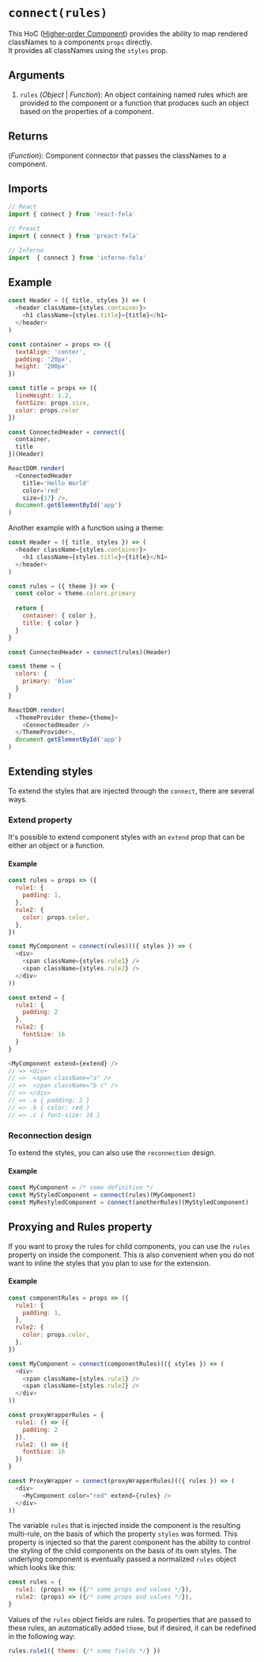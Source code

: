 # `connect(rules)`

This HoC ([Higher-order Component](https://medium.com/@dan_abramov/mixins-are-dead-long-live-higher-order-components-94a0d2f9e750#.njbld18x8)) provides the ability to map rendered classNames to a components `props` directly.<br>
It provides all classNames using the `styles` prop.

## Arguments
1. `rules` (*Object* | *Function*): An object containing named rules which are provided to the component 
or a function that produces such an object based on the properties of a component.

## Returns
(*Function*): Component connector that passes the classNames to a component.

## Imports
```javascript
// React
import { connect } from 'react-fela'

// Preact
import { connect } from 'preact-fela'

// Inferno
import  { connect } from 'inferno-fela'
```

## Example
```javascript
const Header = ({ title, styles }) => (
  <header className={styles.container}>
    <h1 className={styles.title}>{title}</h1>
  </header>
)

const container = props => ({
  textAlign: 'center',
  padding: '20px',
  height: '200px'
})

const title = props => ({
  lineHeight: 1.2,
  fontSize: props.size,
  color: props.color
})

const ConnectedHeader = connect({
  container,
  title
})(Header)

ReactDOM.render(
  <ConnectedHeader
    title='Hello World'
    color='red'
    size={17} />,
  document.getElementById('app')
)
```
Another example with a function using a theme:
```javascript
const Header = ({ title, styles }) => (
  <header className={styles.container}>
    <h1 className={styles.title}>{title}</h1>
  </header>
)

const rules = ({ theme }) => {
  const color = theme.colors.primary
    
  return {
    container: { color },
    title: { color }
  }
}

const ConnectedHeader = connect(rules)(Header)

const theme = {
  colors: {
    primary: 'blue'
  }
}

ReactDOM.render(
  <ThemeProvider theme={theme}>
    <ConnectedHeader />
  </ThemeProvider>,
  document.getElementById('app')
)
```

## Extending styles
To extend the styles that are injected through the `connect`, there are several ways.

### Extend property
It's possible to extend component styles with an `extend` prop that can be either an object or a function.

#### Example
```javascript
const rules = props => ({
  rule1: {
    padding: 1,
  },
  rule2: {
    color: props.color,
  },
})

const MyComponent = connect(rules)(({ styles }) => (
  <div>
    <span className={styles.rule1} />
    <span className={styles.rule2} />
  </div>
))

const extend = {
  rule1: {
    padding: 2
  },
  rule2: {
    fontSize: 16
  }
}

<MyComponent extend={extend} />
// => <div>
// =>  <span className="a" />
// =>  <span className="b c" />
// => </div>
// => .a { padding: 2 }
// => .b { color: red }
// => .c { font-size: 16 }
```

### Reconnection design
To extend the styles, you can also use the `reconnection` design.

#### Example
```javascript
const MyComponent = /* some definition */
const MyStyledComponent = connect(rules)(MyComponent)
const MyRestyledComponent = connect(anotherRules)(MyStyledComponent)
```

## Proxying and Rules property
If you want to proxy the rules for child components, you can use the `rules` property on inside the component. This is also convenient when you do not want to inline the styles that you plan to use for the extension.

#### Example
```javascript
const componentRules = props => ({
  rule1: {
    padding: 1,
  },
  rule2: {
    color: props.color,
  },
})

const MyComponent = connect(componentRules)(({ styles }) => (
  <div>
    <span className={styles.rule1} />
    <span className={styles.rule2} />
  </div>
))

const proxyWrapperRules = {
  rule1: () => ({
    padding: 2
  }),
  rule2: () => ({
    fontSize: 16
  })
}

const ProxyWrapper = connect(proxyWrapperRules)(({ rules }) => (
  <div>
    <MyComponent color="red" extend={rules} />
  </div>
))
```
The variable `rules` that is injected inside the component is the resulting multi-rule, 
on the basis of which the property `styles` was formed. 
This property is injected so that the parent component has the ability to control the styling of the child components 
on the basis of its own styles.
The underlying component is eventually passed a normalized `rules` object which looks like this:

```javascript
const rules = {
  rule1: (props) => ({/* some props and values */}),
  rule2: (props) => ({/* some props and values */}),
}
```
Values of the `rules` object fields are rules. To properties that are passed to these rules, an automatically added `theme`, but if desired, it can be redefined in the following way: 
```javascript
rules.rule1({ theme: {/* some fields */} })
```